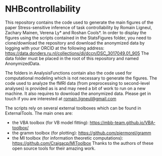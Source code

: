 # NHBcontrollability

This repository contains the code used to generate the main figures of the paper Stress-sensitive inference of task controllability by Romain Ligneul, Zachary Mainen, Verena Ly* and Roshan Cools*.
In order to display the figures using the scripts contained in the StatsFigures folder, you need to clone/download the repository and download the anonymized data by logging with your ORCID at the following address: https://data.donders.ru.nl/collections/di/dccn/DSC_3017049.01_905
The data folder must be placed in the root of this repository and named AnonymizedData.

The folders in AnalysisFunctions contain also the code used for computational modeling which is not necessary to generate the figures. The code used to analyze the fMRI data (from preprocessing to second-level analyses) is provided as is and may need a bit of work to run on a new machine. It also requires to download the anonymized data. Please get in touch if you are interested at romain.ligneul@gmail.com

The scripts rely on several external toolboxes which can be found in ExternalTools. The main ones are:
- the VBA toolbox (for VB model fitting): https://mbb-team.github.io/VBA-toolbox/
- the gramm toolbox (for plotting): https://github.com/piermorel/gramm
- the MI toolbox (for information theoretic computations): https://github.com/Craigacp/MIToolbox
Thanks to the authors of these open source tools for their amazing work.
